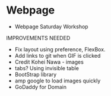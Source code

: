 # Webpage

- Webpage Saturday Workshop

IMPROVEMENTS NEEDED
- Fix layout using preference, FlexBox.
- Add links to git when GIF is clicked
- Credit Kohei Nawa - images
- tabs? Using invisible table 
- BootStrap library
- amp google to load images quickly 
- GoDaddy for Domain
